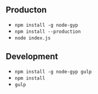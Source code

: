 ## Producton

- `npm install -g node-gyp`
- `npm install --production`
- `node index.js`

## Development

- `npm install -g node-gyp gulp`
- `npm install`
- `gulp`
